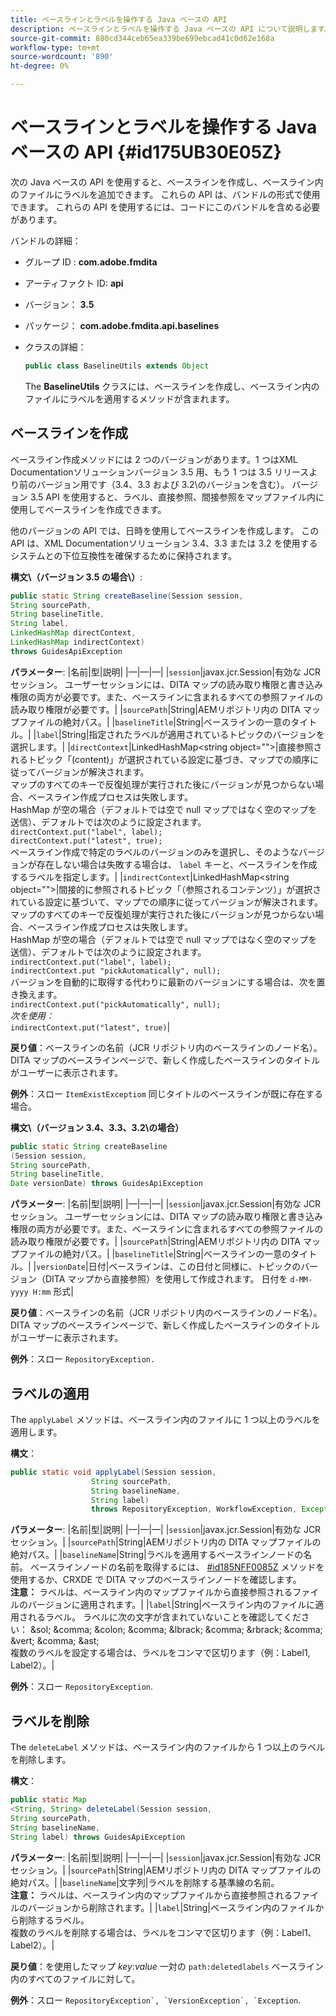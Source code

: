 ```yaml
---
title: ベースラインとラベルを操作する Java ベースの API
description: ベースラインとラベルを操作する Java ベースの API について説明します。
source-git-commit: 880cd344ceb65ea339be699ebcad41c0d62e168a
workflow-type: tm+mt
source-wordcount: '890'
ht-degree: 0%

---
```


# ベースラインとラベルを操作する Java ベースの API {#id175UB30E05Z}

次の Java ベースの API を使用すると、ベースラインを作成し、ベースライン内のファイルにラベルを追加できます。 これらの API は、バンドルの形式で使用できます。 これらの API を使用するには、コードにこのバンドルを含める必要があります。

バンドルの詳細：

- グループ ID : **com.adobe.fmdita**

- アーティファクト ID: **api**

- バージョン： **3.5**

- パッケージ： **com.adobe.fmdita.api.baselines**

- クラスの詳細：

  ```JAVA
  public class BaselineUtils extends Object
  ```

  The **BaselineUtils** クラスには、ベースラインを作成し、ベースライン内のファイルにラベルを適用するメソッドが含まれます。


## ベースラインを作成

ベースライン作成メソッドには 2 つのバージョンがあります。1 つはXML Documentationソリューションバージョン 3.5 用、もう 1 つは 3.5 リリースより前のバージョン用です（3.4、3.3 および 3.2\のバージョンを含む）。 バージョン 3.5 API を使用すると、ラベル、直接参照、間接参照をマップファイル内に使用してベースラインを作成できます。

他のバージョンの API では、日時を使用してベースラインを作成します。 この API は、XML Documentationソリューション 3.4、3.3 または 3.2 を使用するシステムとの下位互換性を確保するために保持されます。

**構文\（バージョン 3.5 の場合\）**:

```JAVA
public static String createBaseline(Session session, 
String sourcePath, 
String baselineTitle, 
String label, 
LinkedHashMap directContext, 
LinkedHashMap indirectContext) 
throws GuidesApiException
```

**パラメーター**: |名前|型|説明| |—|—|—| |`session`|javax.jcr.Session|有効な JCR セッション。 ユーザーセッションには、DITA マップの読み取り権限と書き込み権限の両方が必要です。また、ベースラインに含まれるすべての参照ファイルの読み取り権限が必要です。| |`sourcePath`|String|AEMリポジトリ内の DITA マップファイルの絶対パス。| |`baselineTitle`|String|ベースラインの一意のタイトル。| |`label`|String|指定されたラベルが適用されているトピックのバージョンを選択します。| |`directContext`|LinkedHashMap&lt;string object=&quot;&quot;>|直接参照されるトピック「(content)」が選択されている設定に基づき、マップでの順序に従ってバージョンが解決されます。 <br> マップのすべてのキーで反復処理が実行された後にバージョンが見つからない場合、ベースライン作成プロセスは失敗します。 <br> HashMap が空の場合（デフォルトでは空で null マップではなく空のマップを送信）、デフォルトでは次のように設定されます。 <br>`directContext.put("label", label);` <br> `directContext.put("latest", true);` <br> ベースライン作成で特定のラベルのバージョンのみを選択し、そのようなバージョンが存在しない場合は失敗する場合は、 `label` キーと、ベースラインを作成するラベルを指定します。| |`indirectContext`|LinkedHashMap&lt;string object=&quot;&quot;>|間接的に参照されるトピック「（参照されるコンテンツ）」が選択されている設定に基づいて、マップでの順序に従ってバージョンが解決されます。 <br> マップのすべてのキーで反復処理が実行された後にバージョンが見つからない場合、ベースライン作成プロセスは失敗します。 <br> HashMap が空の場合（デフォルトでは空で null マップではなく空のマップを送信）、デフォルトでは次のように設定されます。 <br>`indirectContext.put("label", label);` <br>`indirectContext.put "pickAutomatically", null);` <br> バージョンを自動的に取得する代わりに最新のバージョンにする場合は、次を置き換えます。 <br>`indirectContext.put("pickAutomatically", null);` <br> _次を使用：_ <br>`indirectContext.put("latest", true)`|

**戻り値**：ベースラインの名前（JCR リポジトリ内のベースラインのノード名）。 DITA マップのベースラインページで、新しく作成したベースラインのタイトルがユーザーに表示されます。

**例外**：スロー ``ItemExistExceptiom`` 同じタイトルのベースラインが既に存在する場合。

**構文\（バージョン 3.4、3.3、3.2\の場合）**

```JAVA
public static String createBaseline
(Session session, 
String sourcePath, 
String baselineTitle, 
Date versionDate) throws GuidesApiException
```

**パラメーター**: |名前|型|説明| |—|—|—| |`session`|javax.jcr.Session|有効な JCR セッション。 ユーザーセッションには、DITA マップの読み取り権限と書き込み権限の両方が必要です。また、ベースラインに含まれるすべての参照ファイルの読み取り権限が必要です。| |``sourcePath``|String|AEMリポジトリ内の DITA マップファイルの絶対パス。| |`baselineTitle`|String|ベースラインの一意のタイトル。| |`versionDate`|日付|ベースラインは、この日付と同様に、トピックのバージョン（DITA マップから直接参照）を使用して作成されます。 日付を `d-MM-yyyy H:mm` 形式|

**戻り値**：ベースラインの名前（JCR リポジトリ内のベースラインのノード名）。 DITA マップのベースラインページで、新しく作成したベースラインのタイトルがユーザーに表示されます。

**例外**：スロー ``RepositoryException.``

## ラベルの適用

The ``applyLabel`` メソッドは、ベースライン内のファイルに 1 つ以上のラベルを適用します。

**構文**：

```JAVA
public static void applyLabel(Session session,
                  String sourcePath,
                  String baselineName,
                  String label)
                  throws RepositoryException, WorkflowException, Exception
```

**パラメーター**: |名前|型|説明| |—|—|—| |`session`|javax.jcr.Session|有効な JCR セッション。| |`sourcePath`|String|AEMリポジトリ内の DITA マップファイルの絶対パス。| |``baselineName``|String|ラベルを適用するベースラインノードの名前。 ベースラインノードの名前を取得するには、 [\#id185NFF0085Z](#id185NFF0085Z) メソッドを使用するか、CRXDE で DITA マップのベースラインノードを確認します。<br> **注意：** ラベルは、ベースライン内のマップファイルから直接参照されるファイルのバージョンに適用されます。| |`label`|String|ベースライン内のファイルに適用されるラベル。 ラベルに次の文字が含まれていないことを確認してください： &amp;sol; &amp;comma; &amp;colon; &amp;comma; &amp;lbrack; &amp;comma; &amp;rbrack; &amp;comma; &amp;vert; &amp;comma; &amp;ast; <br> 複数のラベルを設定する場合は、ラベルをコンマで区切ります（例：Label1, Label2）。|

**例外**：スロー `RepositoryException`.

## ラベルを削除

The ``deleteLabel`` メソッドは、ベースライン内のファイルから 1 つ以上のラベルを削除します。

**構文**：

```JAVA
public static Map
<String, String> deleteLabel(Session session, 
String sourcePath, 
String baselineName, 
String label) throws GuidesApiException
```

**パラメーター**: |名前|型|説明| |—|—|—| |`session`|javax.jcr.Session|有効な JCR セッション。| |`sourcePath`|String|AEMリポジトリ内の DITA マップファイルの絶対パス。| |`baselineName`|文字列|ラベルを削除する基準線の名前。 <br> **注意：** ラベルは、ベースライン内のマップファイルから直接参照されるファイルのバージョンから削除されます。| |`label`|String|ベースライン内のファイルから削除するラベル。 <br> 複数のラベルを削除する場合は、ラベルをコンマで区切ります（例：Label1、Label2）。|

**戻り値**：を使用したマップ *key:value* 一対の `path:deletedlabels` ベースライン内のすべてのファイルに対して。

**例外**：スロー ``RepositoryException`, `VersionException`, `Exception``.
